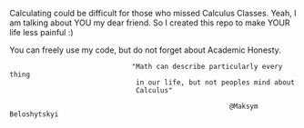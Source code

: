 Calculating could be difficult for those who missed Calculus Classes.
Yeah, I am talking about YOU my dear friend. So I created this repo
to make YOUR life less painful :)

You can freely use my code, but do not forget about Academic Honesty.

                                  "Math can describe particularly every thing
                                   in our life, but not peoples mind about 
                                   Calculus"
                                   
                                                          @Maksym Beloshytskyi

